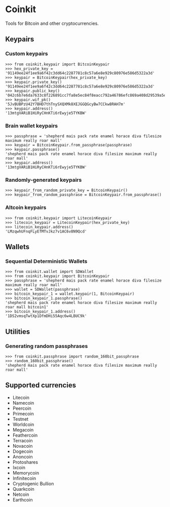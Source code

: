 Coinkit
=====

Tools for Bitcoin and other cryptocurrencies.

## Keypairs

### Custom keypairs

    >>> from coinkit.keypair import BitcoinKeypair
    >>> hex_private_key = '91149ee24f1ee9a6f42c3dd64c2287781c8c57a6e8e929c80976e586d5322a3d'
    >>> keypair = BitcoinKeypair(hex_private_key)
    >>> keypair.private_key()
    '91149ee24f1ee9a6f42c3dd64c2287781c8c57a6e8e929c80976e586d5322a3d'
    >>> keypair.public_key()
    '042c6b7e6da7633c8f226891cc7fa8e5ec84f8eacc792a46786efc869a408d29539a5e6f8de3f71c0014e8ea71691c7b41f45c083a074fef7ab5c321753ba2b3fe'
    >>> keypair.wif_pk()
    '5JvBUBPzU42Y7BHD7thTnySXQXMk8XEJGGQGcyBw7CCkw8RAH7m'
    >>> keypair.address()
    '13mtgVARiB1HiRyCHnKTi6rEwyje5TYKBW'

### Brain wallet keypairs
    
    >>> passphrase = 'shepherd mais pack rate enamel horace diva filesize maximum really roar mall'
    >>> keypair = BitcoinKeypair.from_passphrase(passphrase)
    >>> keypair.passphrase()
    'shepherd mais pack rate enamel horace diva filesize maximum really roar mall'
    >>> keypair.address()
    '13mtgVARiB1HiRyCHnKTi6rEwyje5TYKBW'

### Randomly-generated keypairs

    >>> keypair_from_random_private_key = BitcoinKeypair()
    >>> keypair_from_random_passphrase = BitcoinKeypair.from_passphrase()

### Altcoin keypairs

    >>> from coinkit.keypair import LitecoinKeypair
    >>> litecoin_keypair = LitecoinKeypair(hex_private_key)
    >>> litecoin_keypair.address()
    'LMzqwhUFnqFLyEfMTvJkz7v1AC6v8N9Qcd'

## Wallets

### Sequential Deterministic Wallets

    >>> from coinkit.wallet import SDWallet
    >>> from coinkit.keypair import BitcoinKeypair
    >>> passphrase = 'shepherd mais pack rate enamel horace diva filesize maximum really roar mall'
    >>> wallet = SDWallet(passphrase)
    >>> bitcoin_keypair_1 = wallet.keypair(1, BitcoinKeypair)
    >>> bitcoin_keypair_1.passphrase()
    'shepherd mais pack rate enamel horace diva filesize maximum really roar mall bitcoin1'
    >>> bitcoin_keypair_1.address()
    '1DS2vmsqTwtXp1DfmDHi55Aqc6w4LBUC9k'

## Utilities

### Generating random passphrases

    >>> from coinkit.passphrase import random_160bit_passphrase
    >>> random_160bit_passphrase()
    'shepherd mais pack rate enamel horace diva filesize maximum really roar mall'

## Supported currencies

- Litecoin
- Namecoin
- Peercoin
- Primecoin
- Testnet
- Worldcoin
- Megacoin
- Feathercoin
- Terracoin
- Novacoin
- Dogecoin
- Anoncoin
- Protoshares
- Ixcoin
- Memorycoin
- Infinitecoin
- Cryptogenic Bullion
- Quarkcoin
- Netcoin
- Earthcoin
